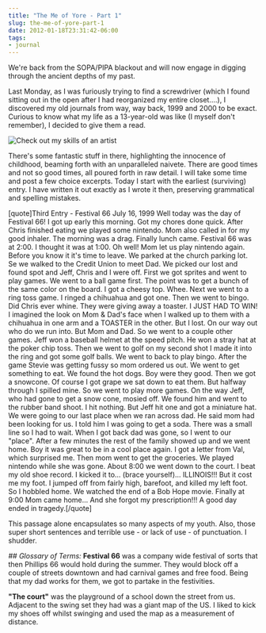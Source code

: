 ```yaml
---
title: "The Me of Yore - Part 1"
slug: the-me-of-yore-part-1
date: 2012-01-18T23:31:42-06:00
tags:
- journal
---
```

We're back from the SOPA/PIPA blackout and will now engage in digging through the ancient depths of my past.

Last Monday, as I was furiously trying to find a screwdriver (which I found sitting out in the open after I had reorganized my entire closet....), I discovered my old journals from way, way back, 1999 and 2000 to be exact. Curious to know what my life as a 13-year-old was like (I myself don't remember), I decided to give them a read. 

![](http://images.dxprog.com/blog/journal_cover.jpg "Check out my skills of an artist")

There's some fantastic stuff in there, highlighting the innocence of childhood, beaming forth with an unparalleled naivete. There are good times and not so good times, all poured forth in raw detail. I will take some time and post a few choice excerpts. Today I start with the earliest (surviving) entry. I have written it out exactly as I wrote it then, preserving grammatical and spelling mistakes.

[quote]Third Entry - Festival 66
July 16, 1999
Well today was the day of Festival 66! I got up early this morning. Got my chores done quick. After Chris finished eating we played some nintendo. Mom also called in for my good inhaler. The morning was a drag. Finally lunch came. Festival 66 was at 2:00. I thought it was at 1:00. Oh well! Mom let us play nintendo again. Before you know it it's time to leave. We parked at the church parking lot. Se we walked to the Credit Union to meet Dad. We picked our lost and found spot and Jeff, Chris and I were off. First we got sprites and went to play games. We went to a ball game first. The point was to get a bunch of the same color on the board. I got a cheesy top. Whee. Next we went to a ring toss game. I ringed a chihuahua and got one. Then we went to bingo. Did Chris ever whine. They were giving away a toaster. I JUST HAD TO WIN! I imagined the look on Mom & Dad's face when I walked up to them with a chihuahua in one arm and a TOASTER in the other. But I lost. On our way out who do we run into. But Mom and Dad. So we went to a couple other games. Jeff won a baseball helmet at the speed pitch. He won a stray hat at the poker chip toss. Then we went to golf on my second shot I made it into the ring and got some golf balls. We went to back to play bingo. After the game Stevie was getting fussy so mom ordered us out. We went to get something to eat. We found the hot dogs. Boy were they good. Then we got a snowcone. Of course I got grape we sat down to eat them. But halfway through I spilled mine. So we went to play more games. On the way Jeff, who had gone to get a snow cone, mosied off. We found him and went to the rubber band shoot. I hit nothing. But Jeff hit one and got a miniature hat. We were going to our last place when we ran across dad. He said mom had been looking for us. I told him I was going to get a soda. There was a small line so I had to wait. When I got back dad was gone, so I went to our "place". After a few minutes the rest of the family showed up and we went home. Boy it was great to be in a cool place again. I got a letter from Val, which surprised me. Then mom went to get the groceries. We played nintendo while she was gone. About 8:00 we went down to the court. I beat my old shoe record. I kicked it to... (brace yourself)... ILLINOIS!!! But it cost me my foot. I jumped off from fairly high, barefoot, and killed my left foot. So I hobbled home. We watched the end of a Bob Hope movie. Finally at 9:00 Mom came home... And she forgot my prescription!!! A good day ended in tragedy.[/quote]

This passage alone encapsulates so many aspects of my youth. Also, those super short sentences and terrible use - or lack of use - of punctuation. I shudder.

_## Glossary of Terms:_
**Festival 66** was a company wide festival of sorts that then Phillips 66 would hold during the summer. They would block off a couple of streets downtown and had carnival games and free food. Being that my dad works for them, we got to partake in the festivities.

**"The court"** was the playground of a school down the street from us. Adjacent to the swing set they had was a giant map of the US. I liked to kick my shoes off whilst swinging and used the map as a measurement of distance.
